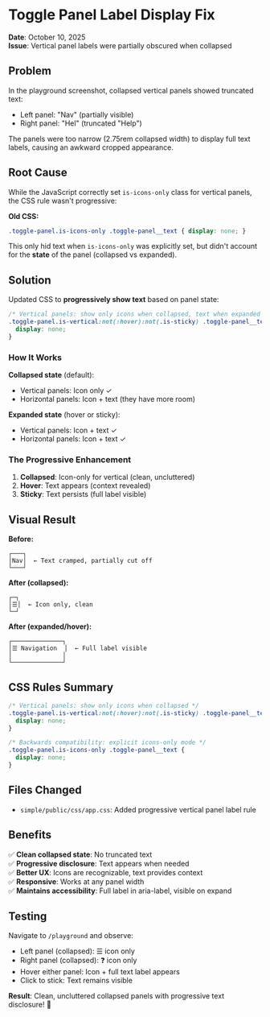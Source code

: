 # Toggle Panel Label Display Fix

**Date**: October 10, 2025  
**Issue**: Vertical panel labels were partially obscured when collapsed

## Problem

In the playground screenshot, collapsed vertical panels showed truncated text:
- Left panel: "Nav" (partially visible)
- Right panel: "Hel" (truncated "Help")

The panels were too narrow (2.75rem collapsed width) to display full text labels, causing an awkward cropped appearance.

## Root Cause

While the JavaScript correctly set `is-icons-only` class for vertical panels, the CSS rule wasn't progressive:

**Old CSS:**
```css
.toggle-panel.is-icons-only .toggle-panel__text { display: none; }
```

This only hid text when `is-icons-only` was explicitly set, but didn't account for the **state** of the panel (collapsed vs expanded).

## Solution

Updated CSS to **progressively show text** based on panel state:

```css
/* Vertical panels: show only icons when collapsed, text when expanded */
.toggle-panel.is-vertical:not(:hover):not(.is-sticky) .toggle-panel__text { 
  display: none; 
}
```

### How It Works

**Collapsed state** (default):
- Vertical panels: Icon only ✓
- Horizontal panels: Icon + text (they have more room)

**Expanded state** (hover or sticky):
- Vertical panels: Icon + text ✓
- Horizontal panels: Icon + text ✓

### The Progressive Enhancement

1. **Collapsed**: Icon-only for vertical (clean, uncluttered)
2. **Hover**: Text appears (context revealed)
3. **Sticky**: Text persists (full label visible)

## Visual Result

**Before:**
```
┌───┐
│Nav│  ← Text cramped, partially cut off
└───┘
```

**After (collapsed):**
```
┌─┐
│☰│  ← Icon only, clean
└─┘
```

**After (expanded/hover):**
```
┌──────────────┐
│☰ Navigation  │  ← Full label visible
│              │
└──────────────┘
```

## CSS Rules Summary

```css
/* Vertical panels: show only icons when collapsed */
.toggle-panel.is-vertical:not(:hover):not(.is-sticky) .toggle-panel__text { 
  display: none; 
}

/* Backwards compatibility: explicit icons-only mode */
.toggle-panel.is-icons-only .toggle-panel__text { 
  display: none; 
}
```

## Files Changed

- `simple/public/css/app.css`: Added progressive vertical panel label rule

## Benefits

✅ **Clean collapsed state**: No truncated text  
✅ **Progressive disclosure**: Text appears when needed  
✅ **Better UX**: Icons are recognizable, text provides context  
✅ **Responsive**: Works at any panel width  
✅ **Maintains accessibility**: Full label in aria-label, visible on expand  

## Testing

Navigate to `/playground` and observe:
- Left panel (collapsed): ☰ icon only
- Right panel (collapsed): ❓ icon only
- Hover either panel: Icon + full text label appears
- Click to stick: Text remains visible

**Result**: Clean, uncluttered collapsed panels with progressive text disclosure! 🎯
